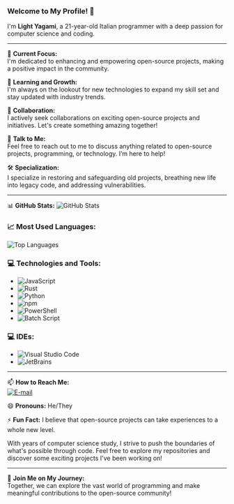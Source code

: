 ### Welcome to My Profile! 👋

I'm **Light Yagami**, a 21-year-old Italian programmer with a deep passion for computer science and coding. 

---

🔭 **Current Focus:**  
I'm dedicated to enhancing and empowering open-source projects, making a positive impact in the community.

🌱 **Learning and Growth:**  
I'm always on the lookout for new technologies to expand my skill set and stay updated with industry trends.

👯 **Collaboration:**  
I actively seek collaborations on exciting open-source projects and initiatives. Let's create something amazing together!

💬 **Talk to Me:**  
Feel free to reach out to me to discuss anything related to open-source projects, programming, or technology. I’m here to help!

🛠️ **Specialization:**  
I specialize in restoring and safeguarding old projects, breathing new life into legacy code, and addressing vulnerabilities.

---

📊 **GitHub Stats:**
![GitHub Stats](https://github-readme-stats.vercel.app/api?username=LightYagami28&show_icons=true&theme=radical&include_all_commits=true&count_private=true)

### 📈 Most Used Languages:
![Top Languages](https://github-readme-stats.vercel.app/api/top-langs/?username=LightYagami28&layout=compact&theme=radical)

### 💻 Technologies and Tools:
- ![JavaScript](https://img.shields.io/badge/JavaScript-ES6-yellow?style=for-the-badge&logo=javascript)
- ![Rust](https://img.shields.io/badge/Rust-000000?style=for-the-badge&logo=rust&logoColor=white)
- ![Python](https://img.shields.io/badge/Python-3776AB?style=for-the-badge&logo=python&logoColor=white)
- ![npm](https://img.shields.io/badge/npm-CB3837?style=for-the-badge&logo=npm)
- ![PowerShell](https://img.shields.io/badge/PowerShell-5391FE?style=for-the-badge&logo=powershell&logoColor=white)
- ![Batch Script](https://img.shields.io/badge/Batch-007ACC?style=for-the-badge&logo=windows&logoColor=white)

### 💻 IDEs:
- ![Visual Studio Code](https://img.shields.io/badge/Visual%20Studio%20Code-007ACC?style=for-the-badge&logo=visual-studio-code&logoColor=white)
- ![JetBrains](https://img.shields.io/badge/JetBrains-000000?style=for-the-badge&logo=jetbrains&logoColor=white)

---

📫 **How to Reach Me:**  
[![E-mail](https://img.shields.io/badge/E--mail-maule2703%40ik.me-red?style=for-the-badge)](mailto:maule2703@ik.me)

😄 **Pronouns:** He/They

⚡ **Fun Fact:** I believe that open-source projects can take experiences to a whole new level.

With years of computer science study, I strive to push the boundaries of what's possible through code. Feel free to explore my repositories and discover some exciting projects I've been working on!

---

🌟 **Join Me on My Journey:**  
Together, we can explore the vast world of programming and make meaningful contributions to the open-source community!
